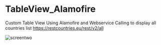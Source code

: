 # TableView_Alamofire
Custom Table View Using Alamofire and Webservice Calling to display all countries list
https://restcountries.eu/rest/v2/all

![screentwo](https://user-images.githubusercontent.com/25688281/35100540-341cb8c0-fc82-11e7-8b5f-d660cc60206d.png)
